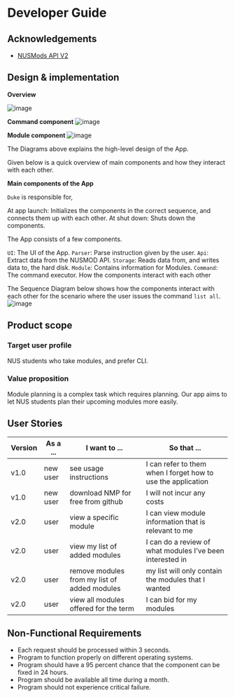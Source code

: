 # Developer Guide

## Acknowledgements

* [NUSMods API V2](https://api.nusmods.com/v2/)

## Design & implementation

**Overview**

![image](https://user-images.githubusercontent.com/43517460/141647688-eaeb4429-adce-4b07-8880-19a1ec8c8265.png)

**Command component**
![image](https://user-images.githubusercontent.com/43517460/141647430-0364958b-006a-407a-aa2e-873ea0b65c1b.png)

**Module component**
![image](https://user-images.githubusercontent.com/43517460/141647609-91b453de-9d9f-44f6-b72a-332efaa60474.png)



The Diagrams above explains the high-level design of the App.

Given below is a quick overview of main components and how they interact with each other.

**Main components of the App**

`Duke` is responsible for,

At app launch: Initializes the components in the correct sequence, and connects them up with each other.
At shut down: Shuts down the components.

The App consists of a few components.

`UI`: The UI of the App.
`Parser`: Parse instruction given by the user.
`Api`: Extract data from the NUSMOD API.
`Storage`: Reads data from, and writes data to, the hard disk.
`Module`: Contains information for Modules.
`Command`: The command executor.
How the components interact with each other

The Sequence Diagram below shows how the components interact with each other for the scenario where the user issues the command `list all`.
![image](https://user-images.githubusercontent.com/43517460/141649574-dde6abbc-4bb6-407e-82b1-90bf63017c47.png)


## Product scope
### Target user profile

NUS students who take modules, and prefer CLI.

### Value proposition

Module planning is a complex task which requires planning. Our app aims to let NUS students plan their upcoming modules more easily. 

## User Stories

|Version| As a ... | I want to ... | So that ...|
|--------|----------|---------------|------------------|
|v1.0|new user|see usage instructions|I can refer to them when I forget how to use the application|
|v1.0|new user|download NMP for free from github|I will not incur any costs|
|v2.0|user|view a specific module|I can view module information that is relevant to me|
|v2.0|user|view my list of added modules|I can do a review of what modules I’ve been interested in|
|v2.0|user|remove modules from my list of added modules|my list will only contain the modules that I wanted|
|v2.0|user|view all modules offered for the term|I can bid for my modules|

## Non-Functional Requirements

- Each request should be processed within 3 seconds.
- Program to function properly on different operating systems.
- Program should have a 95 percent chance that the component can be fixed in 24 hours.
- Program should be available all time during a month.
- Program should not experience critical failure.



